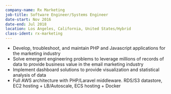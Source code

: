 ```yaml
---
company-name: Rx Marketing
job-title: Software Engineer/Systems Engineer
date-start: Nov 2016 
date-end: Jul 2018 
location: Los Angeles, California, United States/Hybrid
class-ident: rx-marketing
---
```

* Develop, troubleshoot, and maintain PHP and Javascript applications for the marketing industry
* Solve emergent engineering problems to leverage millions of records of data to provide business value in the email marketing industry
* Implement dashboard solutions to provide visualization and statistical analysis of data
* Full AWS architecture with PHP/Laravel middleware. RDS/S3 datastore, EC2 hosting + LB/Autoscale, ECS hosting + Docker